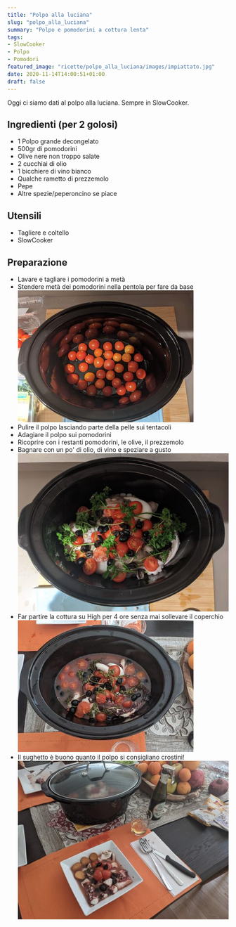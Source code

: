 ```yaml
---
title: "Polpo alla luciana"
slug: "polpo_alla_luciana"
summary: "Polpo e pomodorini a cottura lenta"
tags:
- SlowCooker
- Polpo
- Pomodori
featured_image: "ricette/polpo_alla_luciana/images/impiattato.jpg"
date: 2020-11-14T14:00:51+01:00
draft: false
---
```

Oggi ci siamo dati al polpo alla luciana. Sempre in SlowCooker.

## Ingredienti (per 2 golosi)

* 1 Polpo grande decongelato
* 500gr di pomodorini
* Olive nere non troppo salate
* 2 cucchiai di olio
* 1 bicchiere di vino bianco
* Qualche rametto di prezzemolo
* Pepe
* Altre spezie/peperoncino se piace

## Utensili

* Tagliere e coltello
* SlowCooker

## Preparazione

* Lavare e tagliare i pomodorini a metà
* Stendere metà dei pomodorini nella pentola per fare da base
![BasePomodorini](images/base.jpg)
* Pulire il polpo lasciando parte della pelle sui tentacoli
* Adagiare il polpo sui pomodorini
* Ricoprire con i restanti pomodorini, le olive, il prezzemolo
* Bagnare con un po' di olio, di vino e speziare a gusto
![Pre-Cottura](images/pre-cottura.jpg)
* Far partire la cottura su High per 4 ore senza mai sollevare il coperchio
![Post-Cottura](images/cotto.jpg)
* Il sughetto è buono quanto il polpo si consigliano crostini!
![Impiattato](images/impiattato.jpg)
